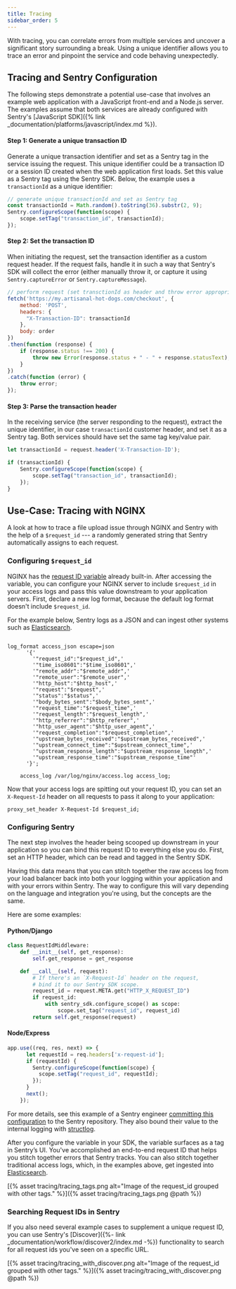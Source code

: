 ```yaml
---
title: Tracing
sidebar_order: 5
---
```


With tracing, you can correlate errors from multiple services and uncover a significant story surrounding a break. Using a unique identifier allows you to trace an error and pinpoint the service and code behaving unexpectedly. 

## Tracing and Sentry Configuration
The following steps demonstrate a potential use-case that involves an example web application with a JavaScript front-end and a Node.js server. The examples assume that both services are already configured with Sentry's [JavaScript SDK]({% link _documentation/platforms/javascript/index.md %}).

#### Step 1: Generate a unique transaction ID
Generate a unique transaction identifier and set as a Sentry tag in the service issuing the request. This unique identifier could be a transaction ID or a session ID created when the web application first loads. Set this value as a Sentry tag using the Sentry SDK. Below, the example uses a `transactionId` as a unique identifier:

```javascript
// generate unique transactionId and set as Sentry tag
const transactionId = Math.random().toString(36).substr(2, 9);
Sentry.configureScope(function(scope) {
    scope.setTag("transaction_id", transactionId);
});
```

#### Step 2: Set the transaction ID
When initiating the request, set the transaction identifier as a custom request header. If the request fails, handle it in such a way that Sentry's SDK will collect the error (either manually throw it, or capture it using `Sentry.captureError` or `Sentry.captureMessage`).

```javascript
// perform request (set transctionId as header and throw error appropriately)
fetch('https://my.artisanal-hot-dogs.com/checkout', {  
    method: 'POST',  
    headers: {  
      "X-Transaction-ID": transactionId  
    },  
    body: order
})
.then(function (response) {
    if (response.status !== 200) {
        throw new Error(response.status + " - " + response.statusText);
    }
})  
.catch(function (error) {  
    throw error;  
});
``` 

#### Step 3: Parse the transaction header
In the receiving service (the server responding to the request), extract the unique identifier, in our case `transactionId` customer header, and set it as a Sentry tag. Both services should have set the same tag key/value pair.

```javascript
let transactionId = request.header('X-Transaction-ID');

if (transactionId) {
    Sentry.configureScope(function(scope) {
        scope.setTag("transaction_id", transactionId);
    });
}
```

## Use-Case: Tracing with NGINX

A look at how to trace a file upload issue through NGINX and Sentry with the help of a `$request_id` --- a randomly generated string that Sentry automatically assigns to each request.

### Configuring `$request_id`

NGINX has the [request ID variable](http://nginx.org/en/docs/http/ngx_http_core_module.html#var_request_id) already built-in. After accessing the variable, you can configure your NGINX server to include `$request_id` in your access logs and pass this value downstream to your application servers. First, declare a new log format, because the default log format doesn't include `$request_id`. 

For the example below, Sentry logs as a JSON and can ingest other systems such as [Elasticsearch](https://www.elastic.co/).

```

log_format access_json escape=json
      '{'
        '"request_id":"$request_id",'
        '"time_iso8601":"$time_iso8601",'
        '"remote_addr":"$remote_addr",'
        '"remote_user":"$remote_user",'
        '"http_host":"$http_host",'
        '"request":"$request",'
        '"status":"$status",'
        '"body_bytes_sent":"$body_bytes_sent",'
        '"request_time":"$request_time",'
        '"request_length":"$request_length",'
        '"http_referrer":"$http_referer",'
        '"http_user_agent":"$http_user_agent",'
        '"request_completion":"$request_completion",'
        '"upstream_bytes_received":"$upstream_bytes_received",'
        '"upstream_connect_time":"$upstream_connect_time",'
        '"upstream_response_length":"$upstream_response_length",'
        '"upstream_response_time":"$upstream_response_time"'
      '}';
    
    access_log /var/log/nginx/access.log access_log;
```

Now that your access logs are spitting out your request ID, you can set an `X-Request-Id` header on all requests to pass it along to your application:

```
proxy_set_header X-Request-Id $request_id;

```

### Configuring Sentry

The next step involves the header being scooped up downstream in your application so you can bind this request ID to everything else you do. First, set an HTTP header, which can be read and tagged in the Sentry SDK.

Having this data means that you can stitch together the raw access log from your load balancer back into both your logging within your application and with your errors within Sentry. The way to configure this will vary depending on the language and integration you're using, but the concepts are the same.

Here are some examples:

#### Python/Django

```python
class RequestIdMiddleware:
    def __init__(self, get_response):
        self.get_response = get_response

    def __call__(self, request):
        # If there's an `X-Request-Id` header on the request,
        # bind it to our Sentry SDK scope.
        request_id = request.META.get("HTTP_X_REQUEST_ID")
        if request_id:
            with sentry_sdk.configure_scope() as scope:
                scope.set_tag("request_id", request_id)
        return self.get_response(request)
```

#### Node/Express

```javascript
app.use((req, res, next) => {
      let requestId = req.headers['x-request-id'];
      if (requestId) {
        Sentry.configureScope(function(scope) {
          scope.setTag("request_id", requestId);
        });
      }
      next();
    });
```

For more details, see this example of a Sentry engineer [committing this configuration](https://github.com/getsentry/sentry/pull/11084) to the Sentry repository. They also bound their value to the internal logging with [structlog](https://www.structlog.org/en/stable/).

After you configure the variable in your SDK, the variable surfaces as a tag in Sentry’s UI. You've accomplished an end-to-end request ID that helps you stitch together errors that Sentry tracks. You can also stitch together traditional access logs, which, in the examples above, get ingested into [Elasticsearch](https://www.elastic.co/).

[{% asset tracing/tracing_tags.png alt="Image of the request_id grouped with other tags." %}]({% asset tracing/tracing_tags.png @path %})

### Searching Request IDs in Sentry

If you also need several example cases to supplement a unique request ID, you can use Sentry's [Discover]({%- link _documentation/workflow/discover2/index.md -%}) functionality to search for all request ids you've seen on a specific URL.

[{% asset tracing/tracing_with_discover.png alt="Image of the request_id grouped with other tags." %}]({% asset tracing/tracing_with_discover.png @path %})
